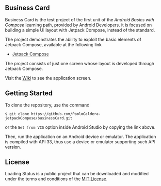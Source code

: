 ## Business Card

Business Card is the test project of the first unit of the *Android Basics with Compose* learning path, provided by Android Developers. it is focused on building a simple UI layout with Jetpack Compose, instead of the standard.

The project demonstrates the ability to exploit the basic elements of Jetpack Compose, available at the following link

* [Jetpack Compose](https://developer.android.com/jetpack/compose/documentation)

The project consists of just one screen whose layout is developed through Jetpack Compose.

Visit the [Wiki](https://github.com/PaoloCaldera-jetpackCompose/businessCard/wiki) to see the application screen.


## Getting Started

To clone the repository, use the command
```
$ git clone https://github.com/PaoloCaldera-jetpackCompose/businessCard.git
```
or the `Get from VCS` option inside Android Studio by copying the link above.

Then, run the application on an Android device or emulator. The application is compiled with API 33, thus use a device or emulator supporting such API version.


## License

Loading Status is a public project that can be downloaded and modified under the terms and conditions of the [MIT License]().
